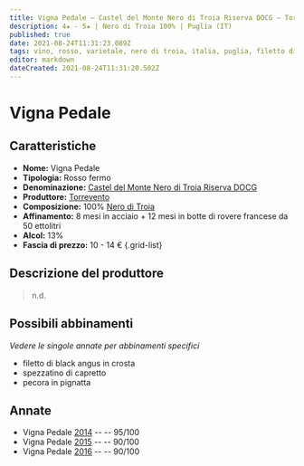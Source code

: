 ```yaml
---
title: Vigna Pedale – Castel del Monte Nero di Troia Riserva DOCG – Torrevento
description: 4★ - 5★ | Nero di Troia 100% | Puglia (IT)
published: true
date: 2021-08-24T11:31:23.089Z
tags: vino, rosso, varietale, nero di troia, italia, puglia, filetto di black angus in crosta, spezzatino di capretto, pecora in pignatta, 10 - 14 €, 5 stelle
editor: markdown
dateCreated: 2021-08-24T11:31:20.502Z
---
```


# Vigna Pedale

## Caratteristiche
- **Nome:** Vigna Pedale
- **Tipologia:** Rosso fermo
- **Denominazione:** [Castel del Monte Nero di Troia Riserva DOCG](/denominazioni/Italia/Puglia/DOCG/Castel-del-Monte-Nero-di-Troia-Riserva)
- **Produttore:** [Torrevento](/produttori/Italia/Puglia/Torrevento) 
- **Composizione:** 100% [Nero di Troia](/vitigni/Italia/bacca-nera/nero-di-troia)
- **Affinamento:** 8 mesi in acciaio + 12 mesi in botte di rovere francese da 50 ettolitri
- **Alcol:** 13%
- **Fascia di prezzo:** 10 - 14 €
{.grid-list}

## Descrizione del produttore

> n.d.

## Possibili abbinamenti
*Vedere le singole annate per abbinamenti specifici*

- filetto di black angus in crosta 
- spezzatino di capretto 
- pecora in pignatta

## Annate
- Vigna Pedale [2014](vini/Italia/Puglia/Torrevento/Vigna-Pedale/2014) -- <span class="star-5"></span> -- 95/100
- Vigna Pedale [2015](vini/Italia/Puglia/Torrevento/Vigna-Pedale/2015) -- <span class="star-4"></span> -- 90/100
- Vigna Pedale [2016](vini/Italia/Puglia/Torrevento/Vigna-Pedale/2016) -- <span class="star-4"></span> -- 90/100
